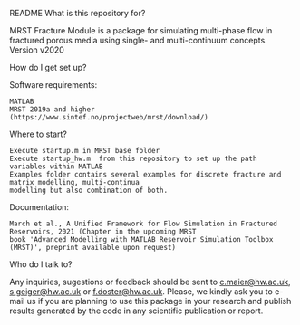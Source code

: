 README
What is this repository for?

MRST Fracture Module is a package for simulating multi-phase flow in fractured porous media using single- and multi-continuum concepts.
Version v2020

How do I get set up?

Software requirements:

	MATLAB
	MRST 2019a and higher (https://www.sintef.no/projectweb/mrst/download/)

Where to start?

	Execute startup.m in MRST base folder
	Execute startup_hw.m  from this repository to set up the path variables within MATLAB
	Examples folder contains several examples for discrete fracture and matrix modelling, multi-continua 		
    modelling but also combination of both.

Documentation: 

	March et al., A Unified Framework for Flow Simulation in Fractured Reservoirs, 2021 (Chapter in the upcoming MRST 		
    book 'Advanced Modelling with MATLAB Reservoir Simulation Toolbox (MRST)', preprint available upon request)

Who do I talk to?

Any inquiries, sugestions or feedback should be sent to c.maier@hw.ac.uk, s.geiger@hw.ac.uk or f.doster@hw.ac.uk. 
Please, we kindly ask you to e-mail us if you are planning to use this package in your research and publish results 
generated by the code in any scientific publication or report.